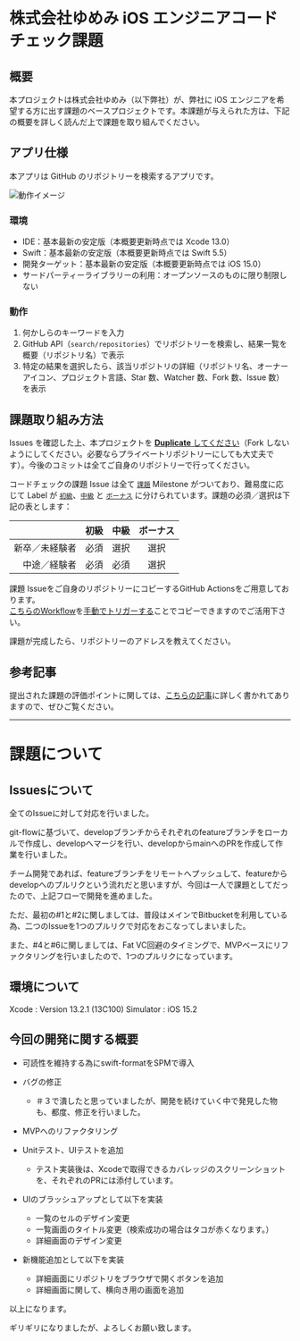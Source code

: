 # 株式会社ゆめみ iOS エンジニアコードチェック課題

## 概要

本プロジェクトは株式会社ゆめみ（以下弊社）が、弊社に iOS エンジニアを希望する方に出す課題のベースプロジェクトです。本課題が与えられた方は、下記の概要を詳しく読んだ上で課題を取り組んでください。

## アプリ仕様

本アプリは GitHub のリポジトリーを検索するアプリです。

![動作イメージ](README_Images/app.gif)

### 環境

- IDE：基本最新の安定版（本概要更新時点では Xcode 13.0）
- Swift：基本最新の安定版（本概要更新時点では Swift 5.5）
- 開発ターゲット：基本最新の安定版（本概要更新時点では iOS 15.0）
- サードパーティーライブラリーの利用：オープンソースのものに限り制限しない

### 動作

1. 何かしらのキーワードを入力
2. GitHub API（`search/repositories`）でリポジトリーを検索し、結果一覧を概要（リポジトリ名）で表示
3. 特定の結果を選択したら、該当リポジトリの詳細（リポジトリ名、オーナーアイコン、プロジェクト言語、Star 数、Watcher 数、Fork 数、Issue 数）を表示

## 課題取り組み方法

Issues を確認した上、本プロジェクトを [**Duplicate** してください](https://help.github.com/en/github/creating-cloning-and-archiving-repositories/duplicating-a-repository)（Fork しないようにしてください。必要ならプライベートリポジトリーにしても大丈夫です）。今後のコミットは全てご自身のリポジトリーで行ってください。

コードチェックの課題 Issue は全て [`課題`](https://github.com/yumemi/ios-engineer-codecheck/milestone/1) Milestone がついており、難易度に応じて Label が [`初級`](https://github.com/yumemi/ios-engineer-codecheck/issues?q=is%3Aopen+is%3Aissue+label%3A初級+milestone%3A課題)、[`中級`](https://github.com/yumemi/ios-engineer-codecheck/issues?q=is%3Aopen+is%3Aissue+label%3A中級+milestone%3A課題+) と [`ボーナス`](https://github.com/yumemi/ios-engineer-codecheck/issues?q=is%3Aopen+is%3Aissue+label%3Aボーナス+milestone%3A課題+) に分けられています。課題の必須／選択は下記の表とします：

|   | 初級 | 中級 | ボーナス
|--:|:--:|:--:|:--:|
| 新卒／未経験者 | 必須 | 選択 | 選択 |
| 中途／経験者 | 必須 | 必須 | 選択 |


課題 Issueをご自身のリポジトリーにコピーするGitHub Actionsをご用意しております。  
[こちらのWorkflow](./.github/workflows/copy-issues.yml)を[手動でトリガーする](https://docs.github.com/ja/actions/managing-workflow-runs/manually-running-a-workflow)ことでコピーできますのでご活用下さい。

課題が完成したら、リポジトリーのアドレスを教えてください。

## 参考記事

提出された課題の評価ポイントに関しては、[こちらの記事](https://qiita.com/lovee/items/d76c68341ec3e7beb611)に詳しく書かれてありますので、ぜひご覧ください。

---

# 課題について

## Issuesについて

全てのIssueに対して対応を行いました。

git-flowに基づいて、developブランチからそれぞれのfeatureブランチをローカルで作成し、developへマージを行い、developからmainへのPRを作成して作業を行いました。

チーム開発であれば、featureブランチをリモートへプッシュして、featureからdevelopへのプルリクという流れだと思いますが、今回は一人で課題としてだったので、上記フローで開発を進めました。


ただ、最初の#1と#2に関しましては、普段はメインでBitbucketを利用している為、二つのIssueを1つのプルリクで対応をおこなってしまいました。

また、#4と#6に関しましては、Fat VC回避のタイミングで、MVPベースにリファクタリングを行いましたので、1つのプルリクになっています。


## 環境について

Xcode : Version 13.2.1 (13C100)
Simulator : iOS 15.2

## 今回の開発に関する概要

* 可読性を維持する為にswift-formatをSPMで導入

* バグの修正
    * ＃３で潰したと思っていましたが、開発を続けていく中で発見した物も、都度、修正を行いました。

* MVPへのリファクタリング

* Unitテスト、UIテストを追加
    * テスト実装後は、Xcodeで取得できるカバレッジのスクリーンショットを、それぞれのPRには添付しています。

* UIのブラッシュアップとして以下を実装
    * 一覧のセルのデザイン変更
    * 一覧画面のタイトル変更（検索成功の場合はタコが赤くなります。）
    * 詳細画面のデザイン変更

* 新機能追加として以下を実装
    * 詳細画面にリポジトリをブラウザで開くボタンを追加
    * 詳細画面に関して、横向き用の画面を追加


以上になります。

ギリギリになりましたが、よろしくお願い致します。
